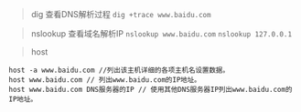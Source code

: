 > dig 查看DNS解析过程
`dig +trace www.baidu.com`

> nslookup 查看域名解析IP
`nslookup www.baidu.com`
`nslookup 127.0.0.1`

> host
```
host -a www.baidu.com //列出该主机详细的各项主机名设置数据。
host www.baidu.com // 列出www.baidu.com的IP地址。
host www.baidu.com DNS服务器的IP // 使用其他DNS服务器IP列出www.baidu.com的IP地址。
```